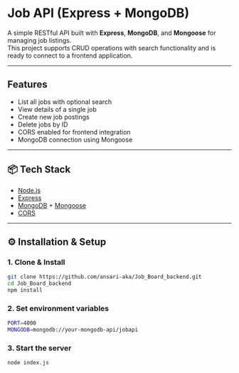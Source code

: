 #  Job API (Express + MongoDB)

A simple RESTful API built with **Express**, **MongoDB**, and **Mongoose** for managing job listings.  
This project supports CRUD operations with search functionality and is ready to connect to a frontend application.

---

##  Features
- List all jobs with optional search
- View details of a single job
- Create new job postings
- Delete jobs by ID
- CORS enabled for frontend integration
- MongoDB connection using Mongoose

---

## 📦 Tech Stack
- [Node.js](https://nodejs.org/)  
- [Express](https://expressjs.com/)  
- [MongoDB](https://www.mongodb.com/) + [Mongoose](https://mongoosejs.com/)  
- [CORS](https://www.npmjs.com/package/cors)  

---

## ⚙️ Installation & Setup

### 1. Clone & Install
```bash
git clone https://github.com/ansari-aka/Job_Board_backend.git
cd Job_Board_backend
npm install
```
### 2. Set environment variables
```bash
PORT=4000
MONGODB=mongodb://your-mongodb-api/jobapi
```
### 3. Start the server
```
node index.js
```
